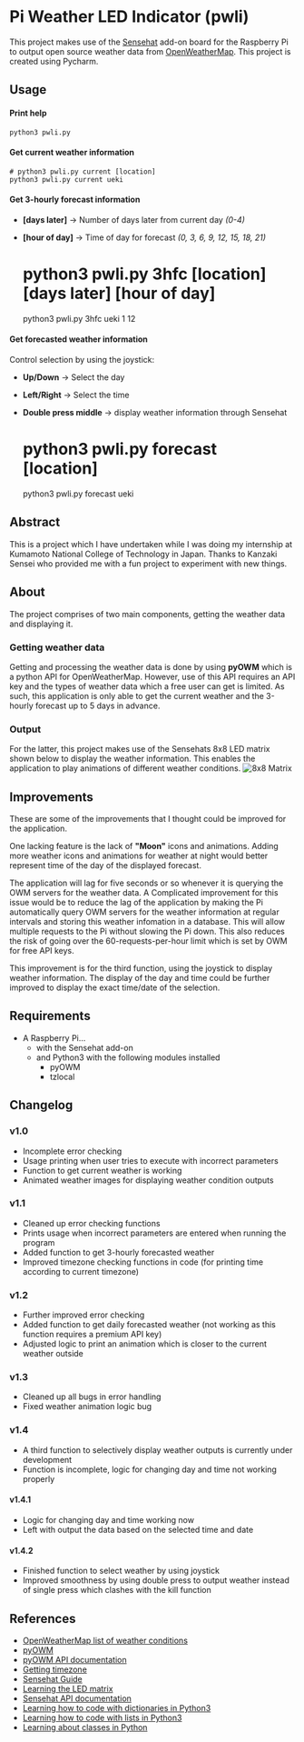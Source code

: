 # Pi Weather LED Indicator (pwli)
This project makes use of the [Sensehat](https://www.raspberrypi.org/products/sense-hat/) add-on board for the Raspberry Pi to output open source weather data from [OpenWeatherMap](https://openweathermap.org/). This project is created using Pycharm.

## Usage
#### Print help
    
    python3 pwli.py
    
#### Get current weather information
    
    # python3 pwli.py current [location]
    python3 pwli.py current ueki
    
#### Get 3-hourly forecast information

- **[days later]** -> Number of days later from current day *(0-4)*
- **[hour of day]** -> Time of day for forecast *(0, 3, 6, 9, 12, 15, 18, 21)*
    
    # python3 pwli.py 3hfc [location] [days later] [hour of day]
    python3 pwli.py 3hfc ueki 1 12
    
#### Get forecasted weather information
Control selection by using the joystick:

- **Up/Down** -> Select the day

- **Left/Right** -> Select the time

- **Double press middle** -> display weather information through Sensehat
    
    # python3 pwli.py forecast [location]
    python3 pwli.py forecast ueki
 
## Abstract
 This is a project which I have undertaken while I was doing my internship at Kumamoto National College of Technology in Japan. Thanks to Kanzaki Sensei who provided me with a fun project to experiment with new things.

## About
The project comprises of two main components, getting the weather data and displaying it. 

### Getting weather data
Getting and processing the weather data is done by using **pyOWM** which is a python API for OpenWeatherMap. However, use of this API requires an API key and the types of weather data which a free user can get is limited. As such, this application is only able to get the current weather and the 3-hourly forecast up to 5 days in advance.

### Output
For the latter, this project makes use of the Sensehats 8x8 LED matrix shown below to display the weather information. This enables the application to play animations of different weather conditions.
![8x8 Matrix](https://www.raspberrypi.org/app/uploads/2017/05/Sense-HAT-plugged-in-1-1383x1080.jpg "Sensehat")

## Improvements
These are some of the improvements that I thought could be improved for the application. 

One lacking feature is the lack of **"Moon"** icons and animations. Adding more weather icons and animations for weather at night would better represent time of the day of the displayed forecast. 

The application will lag for five seconds or so whenever it is querying the OWM servers for the weather data. A Complicated improvement for this issue would be to reduce the lag of the application by making the Pi automatically query OWM servers for the weather information at regular intervals and storing this weather infomation in a database. This will allow multiple requests to the Pi without slowing the Pi down. This also reduces the risk of going over the 60-requests-per-hour limit which is set by OWM for free API keys.

This improvement is for the third function, using the joystick to display weather information. The display of the day and time could be further improved to display the exact time/date of the selection.

## Requirements
- A Raspberry Pi...
	- with the Sensehat add-on
	- and Python3 with the following modules installed
		- pyOWM
		- tzlocal

## Changelog
### v1.0
- Incomplete error checking
- Usage printing when user tries to execute with incorrect parameters
- Function to get current weather is working
- Animated weather images for displaying weather condition outputs

### v1.1
- Cleaned up error checking functions
- Prints usage when incorrect parameters are entered when running the program
- Added function to get 3-hourly forecasted weather
- Improved timezone checking functions in code (for printing time according to current timezone)

### v1.2
- Further improved error checking
- Added function to get daily forecasted weather (not working as this function requires a premium API key)
- Adjusted logic to print an animation which is closer to the current weather outside

### v1.3
- Cleaned up all bugs in error handling
- Fixed weather animation logic bug

### v1.4
- A third function to selectively display weather outputs is currently under development
- Function is incomplete, logic for changing day and time not working properly

#### v1.4.1
- Logic for changing day and time working now
- Left with output the data based on the selected time and date

#### v1.4.2
- Finished function to select weather by using joystick
- Improved smoothness by using double press to output weather instead of single press which clashes with the kill function

## References
- [OpenWeatherMap list of weather conditions](https://openweathermap.org/weather-conditions)
- [pyOWM](https://github.com/csparpa/pyowm)
- [pyOWM API documentation](http://pyowm.readthedocs.io/en/latest/_modules/pyowm/webapi25/weather.html?highlight=get_status)
- [Getting timezone](https://stackoverflow.com/questions/13218506/how-to-get-system-timezone-setting-and-pass-it-to-pytz-timezone)
- [Sensehat Guide](https://projects.raspberrypi.org/en/projects/getting-started-with-the-sense-hat)
- [Learning the LED matrix](https://github.com/raspberrypilearning/astro-pi-guide/blob/master/inputs-outputs/led-matrix.md)
- [Sensehat API documentation](https://pythonhosted.org/sense-hat/api/#led-matrix)
- [Learning how to code with dictionaries in Python3](https://www.tutorialspoint.com/python/python_dictionary.htm)
- [Learning how to code with lists in Python3](https://www.tutorialspoint.com/python/python_lists.htm)
- [Learning about classes in Python](https://www.digitalocean.com/community/tutorials/understanding-class-and-instance-variables-in-python-3)